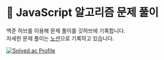 # 🌱 JavaScript 알고리즘 문제 풀이
백준 허브를 이용해 문제 풀이를 깃허브에 기록합니다. <br />
자세한 문제 풀이는 [노션](https://ahahahahreum.notion.site/2535213dcd4c8093913aee16023022e9?v=2535213dcd4c8074acae000c29a6c276&source=copy_link)으로 기록하고 있습니다.


[![Solved.ac Profile](http://mazassumnida.wtf/api/v2/generate_badge?boj=cocoding420)](https://solved.ac/cocoding420/)
